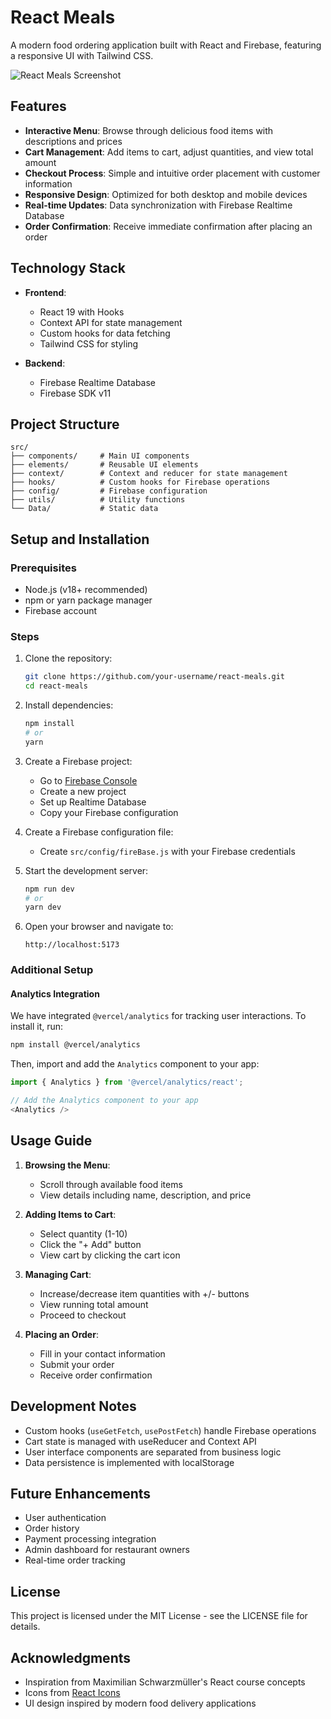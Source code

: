 # React Meals

A modern food ordering application built with React and Firebase, featuring a responsive UI with Tailwind CSS.

![React Meals Screenshot](https://via.placeholder.com/800x400?text=React+Meals+Screenshot)

## Features

- **Interactive Menu**: Browse through delicious food items with descriptions and prices
- **Cart Management**: Add items to cart, adjust quantities, and view total amount
- **Checkout Process**: Simple and intuitive order placement with customer information
- **Responsive Design**: Optimized for both desktop and mobile devices
- **Real-time Updates**: Data synchronization with Firebase Realtime Database
- **Order Confirmation**: Receive immediate confirmation after placing an order

## Technology Stack

- **Frontend**:

  - React 19 with Hooks
  - Context API for state management
  - Custom hooks for data fetching
  - Tailwind CSS for styling

- **Backend**:
  - Firebase Realtime Database
  - Firebase SDK v11

## Project Structure

```
src/
├── components/     # Main UI components
├── elements/       # Reusable UI elements
├── context/        # Context and reducer for state management
├── hooks/          # Custom hooks for Firebase operations
├── config/         # Firebase configuration
├── utils/          # Utility functions
└── Data/           # Static data
```

## Setup and Installation

### Prerequisites

- Node.js (v18+ recommended)
- npm or yarn package manager
- Firebase account

### Steps

1. Clone the repository:

   ```bash
   git clone https://github.com/your-username/react-meals.git
   cd react-meals
   ```

2. Install dependencies:

   ```bash
   npm install
   # or
   yarn
   ```

3. Create a Firebase project:

   - Go to [Firebase Console](https://console.firebase.google.com/)
   - Create a new project
   - Set up Realtime Database
   - Copy your Firebase configuration

4. Create a Firebase configuration file:

   - Create `src/config/fireBase.js` with your Firebase credentials

5. Start the development server:

   ```bash
   npm run dev
   # or
   yarn dev
   ```

6. Open your browser and navigate to:
   ```
   http://localhost:5173
   ```

### Additional Setup

#### Analytics Integration
We have integrated `@vercel/analytics` for tracking user interactions. To install it, run:

```bash
npm install @vercel/analytics
```

Then, import and add the `Analytics` component to your app:

```javascript
import { Analytics } from '@vercel/analytics/react';

// Add the Analytics component to your app
<Analytics />
```

## Usage Guide

1. **Browsing the Menu**:

   - Scroll through available food items
   - View details including name, description, and price

2. **Adding Items to Cart**:

   - Select quantity (1-10)
   - Click the "+ Add" button
   - View cart by clicking the cart icon

3. **Managing Cart**:

   - Increase/decrease item quantities with +/- buttons
   - View running total amount
   - Proceed to checkout

4. **Placing an Order**:
   - Fill in your contact information
   - Submit your order
   - Receive order confirmation

## Development Notes

- Custom hooks (`useGetFetch`, `usePostFetch`) handle Firebase operations
- Cart state is managed with useReducer and Context API
- User interface components are separated from business logic
- Data persistence is implemented with localStorage

## Future Enhancements

- User authentication
- Order history
- Payment processing integration
- Admin dashboard for restaurant owners
- Real-time order tracking

## License

This project is licensed under the MIT License - see the LICENSE file for details.

## Acknowledgments

- Inspiration from Maximilian Schwarzmüller's React course concepts
- Icons from [React Icons](https://react-icons.github.io/react-icons/)
- UI design inspired by modern food delivery applications
